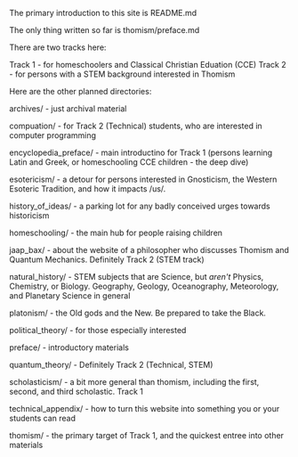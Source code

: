 The primary introduction to this site is README.md

The only thing written so far is thomism/preface.md

There are two tracks here:

Track 1 - for homeschoolers and Classical Christian Eduation (CCE)
Track 2 - for persons with a STEM background interested in Thomism

Here are the other planned directories:

archives/ - just archival material

compuation/ - for Track 2 (Technical) students, who are interested
 in computer programming

encyclopedia_preface/ - main introductino for Track 1 (persons learning
Latin and Greek, or homeschooling CCE children - the deep dive)

esotericism/ - a detour for persons interested in Gnosticism, the
Western Esoteric Tradition, and how it impacts /us/.

history_of_ideas/ - a parking lot for any badly conceived urges towards
historicism

homeschooling/ - the main hub for people raising children

jaap_bax/ - about the website of a philosopher who discusses Thomism and
Quantum Mechanics.  Definitely Track 2 (STEM track)

natural_history/ - STEM subjects that are Science, but *aren't* Physics, 
Chemistry, or Biology.  Geography, Geology, Oceanography, Meteorology,
and Planetary Science in general

platonism/ - the Old gods and the New.  Be prepared to take the Black.

political_theory/ - for those especially interested

preface/ - introductory materials

quantum_theory/ - Definitely Track 2 (Technical, STEM)

scholasticism/ - a bit more general than thomism, including the first, 
second, and third scholastic.  Track 1

technical_appendix/ - how to turn this website into something you or
your students can read

thomism/ - the primary target of Track 1, and the quickest entree into
other materials